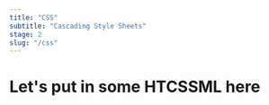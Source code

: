 ```yaml
---
title: "CSS"
subtitle: "Cascading Style Sheets"
stage: 2
slug: "/css"
---
```


# Let's put in some HTCSSML here
